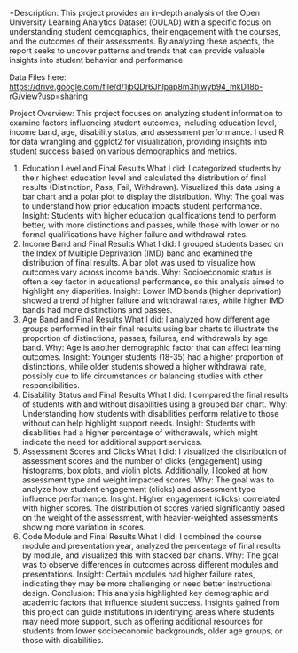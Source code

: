 *Description: This project provides an in-depth analysis of the Open University Learning Analytics Dataset (OULAD) with a specific focus on understanding student demographics, their engagement with the courses, and the outcomes of their assessments. By analyzing these aspects, the report seeks to uncover patterns and trends that can provide valuable insights into student behavior and performance.

Data Files here: https://drive.google.com/file/d/1jbQDr6Jhlpap8m3hjwyb94_mkD18b-rG/view?usp=sharing

Project Overview:
This project focuses on analyzing student information to examine factors influencing student outcomes, including education level, income band, age, disability status, and assessment performance. I used R for data wrangling and ggplot2 for visualization, providing insights into student success based on various demographics and metrics.

1. Education Level and Final Results
What I did: I categorized students by their highest education level and calculated the distribution of final results (Distinction, Pass, Fail, Withdrawn). Visualized this data using a bar chart and a polar plot to display the distribution.
Why: The goal was to understand how prior education impacts student performance.
Insight: Students with higher education qualifications tend to perform better, with more distinctions and passes, while those with lower or no formal qualifications have higher failure and withdrawal rates.
2. Income Band and Final Results
What I did: I grouped students based on the Index of Multiple Deprivation (IMD) band and examined the distribution of final results. A bar plot was used to visualize how outcomes vary across income bands.
Why: Socioeconomic status is often a key factor in educational performance, so this analysis aimed to highlight any disparities.
Insight: Lower IMD bands (higher deprivation) showed a trend of higher failure and withdrawal rates, while higher IMD bands had more distinctions and passes.
3. Age Band and Final Results
What I did: I analyzed how different age groups performed in their final results using bar charts to illustrate the proportion of distinctions, passes, failures, and withdrawals by age band.
Why: Age is another demographic factor that can affect learning outcomes.
Insight: Younger students (18-35) had a higher proportion of distinctions, while older students showed a higher withdrawal rate, possibly due to life circumstances or balancing studies with other responsibilities.
4. Disability Status and Final Results
What I did: I compared the final results of students with and without disabilities using a grouped bar chart.
Why: Understanding how students with disabilities perform relative to those without can help highlight support needs.
Insight: Students with disabilities had a higher percentage of withdrawals, which might indicate the need for additional support services.
5. Assessment Scores and Clicks
What I did: I visualized the distribution of assessment scores and the number of clicks (engagement) using histograms, box plots, and violin plots. Additionally, I looked at how assessment type and weight impacted scores.
Why: The goal was to analyze how student engagement (clicks) and assessment type influence performance.
Insight: Higher engagement (clicks) correlated with higher scores. The distribution of scores varied significantly based on the weight of the assessment, with heavier-weighted assessments showing more variation in scores.
6. Code Module and Final Results
What I did: I combined the course module and presentation year, analyzed the percentage of final results by module, and visualized this with stacked bar charts.
Why: The goal was to observe differences in outcomes across different modules and presentations.
Insight: Certain modules had higher failure rates, indicating they may be more challenging or need better instructional design.
Conclusion:
This analysis highlighted key demographic and academic factors that influence student success. Insights gained from this project can guide institutions in identifying areas where students may need more support, such as offering additional resources for students from lower socioeconomic backgrounds, older age groups, or those with disabilities.
